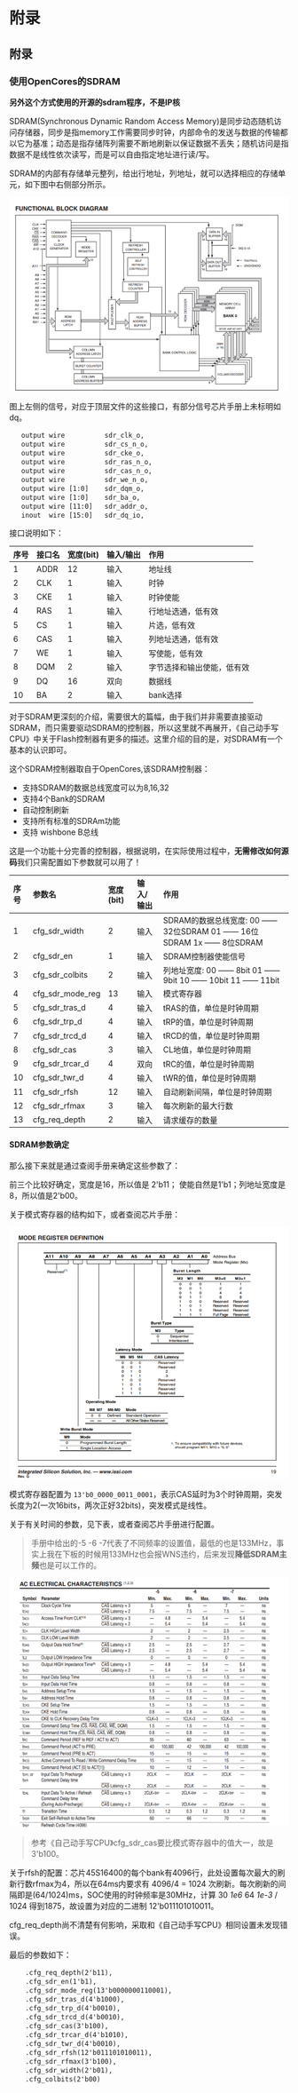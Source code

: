 # 附录

## 附录

### 使用OpenCores的SDRAM

**另外这个方式使用的开源的sdram程序，不是IP核**

SDRAM\(Synchronous Dynamic Random Access Memory\)是同步动态随机访问存储器，同步是指memory工作需要同步时钟，内部命令的发送与数据的传输都以它为基准；动态是指存储阵列需要不断地刷新以保证数据不丢失；随机访问是指数据不是线性依次读写，而是可以自由指定地址进行读/写。

SDRAM的内部有存储单元整列，给出行地址，列地址，就可以选择相应的存储单元，如下图中右侧部分所示。

![](.gitbook/assets/image%20%2817%29.png)

图上左侧的信号，对应于顶层文件的这些接口，有部分信号芯片手册上未标明如dq。

```text
   output wire          sdr_clk_o,
   output wire          sdr_cs_n_o,
   output wire          sdr_cke_o,
   output wire          sdr_ras_n_o,
   output wire          sdr_cas_n_o,
   output wire          sdr_we_n_o,
   output wire [1:0]    sdr_dqm_o,
   output wire [1:0]    sdr_ba_o,
   output wire [11:0]   sdr_addr_o,
   inout  wire [15:0]   sdr_dq_io,
```

接口说明如下：

| 序号 | 接口名 | 宽度\(bit\) | 输入/输出 | 作用 |
| :--- | :--- | :--- | :--- | :--- |
| 1 | ADDR | 12 | 输入 | 地址线 |
| 2 | CLK | 1 | 输入 | 时钟 |
| 3 | CKE | 1 | 输入 | 时钟使能 |
| 4 | RAS | 1 | 输入 | 行地址选通，低有效 |
| 5 | CS | 1 | 输入 | 片选，低有效 |
| 6 | CAS | 1 | 输入 | 列地址选通，低有效 |
| 7 | WE | 1 | 输入 | 写使能，低有效 |
| 8 | DQM | 2 | 输入 | 字节选择和输出使能，低有效 |
| 9 | DQ | 16 | 双向 | 数据线 |
| 10 | BA | 2 | 输入 | bank选择 |

对于SDRAM更深刻的介绍，需要很大的篇幅，由于我们并非需要直接驱动SDRAM，而只需要驱动SDRAM的控制器，所以这里就不再展开，《自己动手写CPU》中关于Flash控制器有更多的描述。这里介绍的目的是，对SDRAM有一个基本的认识即可。

这个SDRAM控制器取自于OpenCores,该SDRAM控制器：

* 支持SDRAM的数据总线宽度可以为8,16,32
* 支持4个Bank的SDRAM
* 自动控制刷新
* 支持所有标准的SDRAm功能
* 支持 wishbone B总线

这是一个功能十分完善的控制器，根据说明，在实际使用过程中，**无需修改如何源码**我们只需配置如下参数就可以用了！

| 序号 | 参数名 | 宽度\(bit\) | 输入/输出 | 作用 |
| :--- | :--- | :--- | :--- | :--- |
| 1 | cfg\_sdr\_width | 2 | 输入 | SDRAM的数据总线宽度:    00 —— 32位SDRAM   01 —— 16位SDRAM   1x —— 8位SDRAM |
| 2 | cfg\_sdr\_en | 1 | 输入 | SDRAM控制器使能信号 |
| 3 | cfg\_sdr\_colbits | 2 | 输入 | 列地址宽度: 00 —— 8bit  01 —— 9bit  10 —— 10bit 11 —— 11bit |
| 4 | cfg\_sdr\_mode\_reg | 13 | 输入 | 模式寄存器 |
| 5 | cfg\_sdr\_tras\_d | 4 | 输入 | tRAS的值，单位是时钟周期 |
| 6 | cfg\_sdr\_trp\_d | 4 | 输入 | tRP的值，单位是时钟周期 |
| 7 | cfg\_sdr\_trcd\_d | 4 | 输入 | tRCD的值，单位是时钟周期 |
| 8 | cfg\_sdr\_cas | 3 | 输入 | CL地值，单位是时钟周期 |
| 9 | cfg\_sdr\_trcar\_d | 4 | 双向 | tRC的值，单位是时钟周期 |
| 10 | cfg\_sdr\_twr\_d | 4 | 输入 | tWR的值，单位是时钟周期 |
| 11 | cfg\_sdr\_rfsh | 12 | 输入 | 自动刷新间隔，单位是时钟周期 |
| 12 | cfg\_sdr\_rfmax | 3 | 输入 | 每次刷新的最大行数 |
| 13 | cfg\_req\_depth | 2 | 输入 | 请求缓存的数量 |

#### SDRAM参数确定

那么接下来就是通过查阅手册来确定这些参数了：

前三个比较好确定，宽度是16，所以值是 2'b11； 使能自然是1'b1；列地址宽度是8，所以值是2'b00。

关于模式寄存器的结构如下，或者查阅芯片手册：

![](.gitbook/assets/image%20%289%29.png)

模式寄存器配置为 `13'b0_0000_0011_0001`，表示CAS延时为3个时钟周期，突发长度为2\(一次16bits，两次正好32bits\)，突发模式是线性。

关于有关时间的参数，见下表，或者查阅芯片手册进行配置。

> 手册中给出的-5 -6 -7代表了不同频率的设置值，最低的也是133MHz，事实上我在下板的时候用133MHz也会报WNS违约，后来发现**降低SDRAM主频**也是可以工作的。

![](.gitbook/assets/image%20%2822%29.png)

> 参考《自己动手写CPU》cfg\_sdr\_cas要比模式寄存器中的值大一，故是3'b100。

关于rfsh的配置：芯片45S16400的每个bank有4096行，此处设置每次最大的刷新行数rfmax为4，所以在64ms内要求有 4096/4 = 1024 次刷新。每次刷新的间隔即是\(64/1024\)ms，SOC使用的时钟频率是30MHz，计算 30  _1e6_  64  _1e-3_  / 1024 得到1875，故设置为对应的二进制 12'b011101010011。

cfg\_req\_depth尚不清楚有何影响，采取和《自己动手写CPU》相同设置未发现错误。

最后的参数如下：

```text
    .cfg_req_depth(2'b11),
    .cfg_sdr_en(1'b1),
    .cfg_sdr_mode_reg(13'b0000000110001),
    .cfg_sdr_tras_d(4'b1000),
    .cfg_sdr_trp_d(4'b0010),
    .cfg_sdr_trcd_d(4'b0010),
    .cfg_sdr_cas(3'b100),
    .cfg_sdr_trcar_d(4'b1010),
    .cfg_sdr_twr_d(4'b0010),
    .cfg_sdr_rfsh(12'b011101010011),
    .cfg_sdr_rfmax(3'b100),
    .cfg_sdr_width(2'b01),
    .cfg_colbits(2'b00)
```

